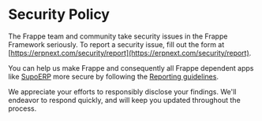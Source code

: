 # Security Policy

The Frappe team and community take security issues in the Frappe Framework seriously. To report a security issue, fill out the form at [https://erpnext.com/security/report](https://erpnext.com/security/report).

You can help us make Frappe and consequently all Frappe dependent apps like [SupoERP](https://erpnext.com) more secure by following the [Reporting guidelines](https://erpnext.com/security).

We appreciate your efforts to responsibly disclose your findings. We'll endeavor to respond quickly, and will keep you updated throughout the process.
